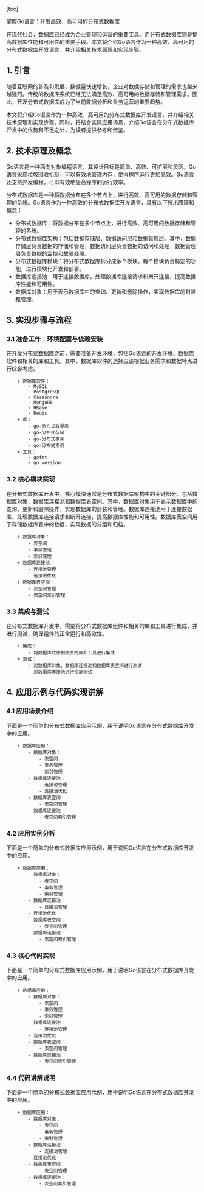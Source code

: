 
[toc]                    
                
                
掌握Go语言：开发高效、高可用的分布式数据库

在现代社会，数据库已经成为企业管理和运营的重要工具。而分布式数据库则是提高数据库性能和可用性的重要手段。本文将介绍Go语言作为一种高效、高可用的分布式数据库开发语言，并介绍相关技术原理和实现步骤。

## 1. 引言

随着互联网的普及和发展，数据量快速增长，企业对数据存储和管理的需求也越来越强烈。传统的数据库系统已经无法满足高效、高可用的数据存储和管理需求。因此，开发分布式数据库成为了当前数据分析和业务运营的重要趋势。

本文将介绍Go语言作为一种高效、高可用的分布式数据库开发语言，并介绍相关技术原理和实现步骤。同时，将结合实际应用场景，介绍Go语言在分布式数据库开发中的优势和不足之处，为读者提供参考和借鉴。

## 2. 技术原理及概念

Go语言是一种面向对象编程语言，其设计目标是简单、高效、可扩展和灵活。Go语言采用垃圾回收机制，可以有效地管理内存，使得程序运行更加高效。Go语言还支持并发编程，可以有效地提高程序的运行效率。

分布式数据库是一种将数据分布在多个节点上，进行高效、高可用的数据存储和管理的系统。Go语言作为一种高效的分布式数据库开发语言，具有以下技术原理和概念：

- 分布式数据库：将数据分布在多个节点上，进行高效、高可用的数据存储和管理的系统。
- 分布式数据库架构：包括数据存储层、数据访问层和数据管理层。其中，数据存储层负责数据的存储和管理，数据访问层负责数据的访问和处理，数据管理层负责数据的监控和故障处理。
- 分布式数据库模块：将分布式数据库拆分成多个模块，每个模块负责特定的功能，进行模块化开发和部署。
- 数据库连接池：用于连接数据库，处理数据库连接请求和断开连接，提高数据库性能和可用性。
- 数据库对象：用于表示数据库中的查询、更新和删除操作，实现数据库的封装和管理。

## 3. 实现步骤与流程

### 3.1 准备工作：环境配置与依赖安装

在开发分布式数据库之前，需要准备开发环境，包括Go语言的开发环境、数据库软件和相关的库和工具。其中，数据库软件的选择应该根据业务需求和数据特点进行综合考虑。

```
	+ 数据库软件： 
		- MySQL 
		- PostgreSQL 
		- Cassandra 
		- MongoDB 
		- HBase 
		- Redis 
	+ 库： 
		- go-分布式数据库 
		- go-分布式存储 
		- go-分布式事务 
		- go-分布式索引 
	+ 工具： 
		- gofmt 
		- go version 
```

### 3.2 核心模块实现

在分布式数据库开发中，核心模块通常是分布式数据库架构中的关键部分，包括数据库对象、数据库连接池和数据库表空间。其中，数据库对象用于表示数据库中的查询、更新和删除操作，实现数据库的封装和管理。数据库连接池用于连接数据库，处理数据库连接请求和断开连接，提高数据库性能和可用性。数据库表空间用于存储数据库表中的数据，实现数据的分组和归档。

```
	+ 数据库对象： 
		- 表空间 
		- 事务管理 
		- 索引管理 
	+ 数据库连接池： 
		- 连接池管理 
		- 连接池优化 
	+ 数据库表空间： 
		- 表空间管理 
		- 表空间索引管理 
```

### 3.3 集成与测试

在分布式数据库开发中，需要将分布式数据库组件和相关的库和工具进行集成，并进行测试，确保组件的正常运行和高效性。

```
	+ 集成： 
		- 将数据库软件和相关的库和工具进行集成 
	+ 测试： 
		- 对数据库对象、数据库连接池和数据库表空间进行测试 
		- 对数据库连接池进行性能测试 
```

## 4. 应用示例与代码实现讲解

### 4.1 应用场景介绍

下面是一个简单的分布式数据库应用示例，用于说明Go语言在分布式数据库开发中的应用。

```
	+ 数据库应用： 
		- 数据库对象： 
			- 表空间 
			- 事务管理 
			- 索引管理 
		- 数据库连接池： 
			- 连接池管理 
			- 连接池优化 
		- 数据库表空间： 
			- 表空间管理 
		- 数据库连接池： 
			- 表空间索引管理 
```

### 4.2 应用实例分析

下面是一个简单的分布式数据库应用示例，用于说明Go语言在分布式数据库开发中的应用。

```
	+ 数据库应用： 
		- 数据库对象： 
			- 表空间 
			- 事务管理 
			- 索引管理 
		- 数据库连接池： 
			- 连接池管理 
		- 连接池优化 
		- 数据库表空间： 
			- 表空间管理 
		- 数据库连接池： 
			- 表空间索引管理 
```

### 4.3 核心代码实现

下面是一个简单的分布式数据库应用示例，用于说明Go语言在分布式数据库开发中的应用。

```
	+ 数据库应用： 
		- 数据库对象： 
			- 表空间 
			- 事务管理 
			- 索引管理 
		- 数据库连接池： 
			- 连接池管理 
		- 连接池优化 
		- 数据库表空间： 
			- 表空间管理 
		- 数据库连接池： 
			- 表空间索引管理 
```

### 4.4 代码讲解说明

下面是一个简单的分布式数据库应用示例，用于说明Go语言在分布式数据库开发中的应用。

```
	+ 数据库应用： 
		- 数据库对象： 
			- 表空间 
			- 事务管理 
			- 索引管理 
		- 数据库连接池： 
			- 连接池管理 
		- 连接池优化 
		- 数据库表空间： 
			- 表空间管理 
		- 数据库连接池： 
			- 表空间索引管理 
```

